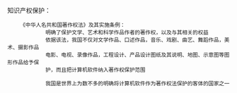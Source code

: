 知识产权保护：


		《中华人名共和国著作权法》及其实施条例：
				明确了保护文学、艺术和科学作品作者的著作权，以及与其相关的权益
				依据该法，我国不仅对文学作品、口述作品，音乐、戏剧、曲艺、舞蹈作品，美术、摄影作品
				电影、电视、录像作品，工程设计、产品设计图纸及其说明、地图、示意图等图形作品给予保
				护，而且把计算机软件纳入著作权保护范围

				我国是世界上为数不多的明确将计算机软件作为著作权法保护的客体的国家之一